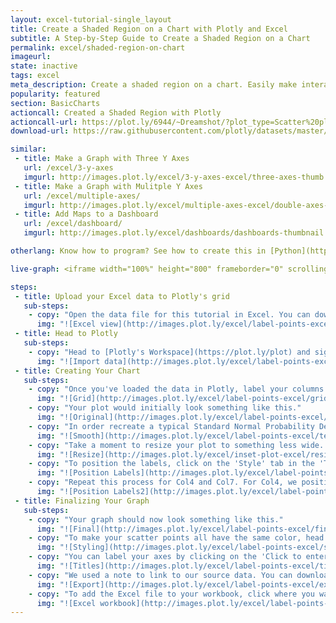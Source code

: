 ```yaml
---
layout: excel-tutorial-single_layout
title: Create a Shaded Region on a Chart with Plotly and Excel
subtitle: A Step-by-Step Guide to Create a Shaded Region on a Chart
permalink: excel/shaded-region-on-chart
imageurl: 
state: inactive
tags: excel
meta_description: Create a shaded region on a chart. Easily make interactive graphs online and for free with Plotly.
popularity: featured
section: BasicCharts
actioncall: Created a Shaded Region with Plotly
actioncall-url: https://plot.ly/6944/~Dreamshot/?plot_type=Scatter%20plot
download-url: https://raw.githubusercontent.com/plotly/datasets/master/label-text.csv

similar:
 - title: Make a Graph with Three Y Axes
   url: /excel/3-y-axes
   imgurl: http://images.plot.ly/excel/3-y-axes-excel/three-axes-thumb.png
 - title: Make a Graph with Mulitple Y Axes
   url: /excel/multiple-axes/
   imgurl: http://images.plot.ly/excel/multiple-axes-excel/double-axes-chart-thumb.png
 - title: Add Maps to a Dashboard
   url: /excel/dashboard/
   imgurl: http://images.plot.ly/excel/dashboards/dashboards-thumbnail.png

otherlang: Know how to program? See how to create this in [Python](https://plot.ly/python/shapes/) or [R](https://plot.ly/r/shapes/).

live-graph: <iframe width="100%" height="800" frameborder="0" scrolling="no" src="https://plot.ly/~Dreamshot/3386.embed"></iframe>

steps:
 - title: Upload your Excel data to Plotly's grid
   sub-steps:
    - copy: "Open the data file for this tutorial in Excel. You can download the file here in [CSV format](https://raw.githubusercontent.com/plotly/datasets/master/shaded-region.csv)"
      img: "![Excel view](http://images.plot.ly/excel/label-points-excel/excel-view-label-points.png)"
 - title: Head to Plotly
   sub-steps:
    - copy: "Head to [Plotly's Workspace](https://plot.ly/plot) and sign into your free Plotly account. Go to 'Import,' click 'Upload a file,' then choose your Excel file to upload. Your Excel file will now open in Plotly's grid. For more about Plotly's grid, see [this tutorial](help.plot.ly/add-data-to-the-plotly-grid/)"
      img: "![Import data](http://images.plot.ly/excel/label-points-excel/import-data-label-points.png)"
 - title: Creating Your Chart
   sub-steps:
    - copy: "Once you've loaded the data in Plotly, label your columns like we did below. You'll have Z scores and probability density as one x-y combination. You'll also have a second x-y combination; this is critical for shading purposes! Then, select 'Line plots' from the CHOOSE PLOT TYPE menu. When you're finished, click on the blue 'LINE PLOT' button in the sidebar."
      img: "![Grid](http://images.plot.ly/excel/label-points-excel/grid-label-points.png)"
    - copy: "Your plot would initially look something like this."
      img: "![Original](http://images.plot.ly/excel/label-points-excel/original-label-points.png)"
    - copy: "In order recreate a typical Standard Normal Probability Density Function graph, we'll smooth out the traces. Head to the 'Traces' menu and select 'All traces' within the drop down menu. Click the 'Style' menu and select the smooth 'Shape' as we highlight in the image below."
      img: "![Smooth](http://images.plot.ly/excel/label-points-excel/text-labels-label-points.png)"
    - copy: "Take a moment to resize your plot to something less wide. A width of 800 and a height of 600 seems reasonable. Head to the layout menu to do this."
      img: "![Resize](http://images.plot.ly/excel/inset-plot-excel/resize-inset-plot.png)"
    - copy: "To position the labels, click on the 'Style' tab in the 'Traces' popover. In order to have the lables appear directly above the data points, click on the arrow that points up in the '...Position' option." 
      img: "![Position Labels](http://images.plot.ly/excel/label-points-excel/position-labels-label-points.png)"
    - copy: "Repeat this process for Col4 and Col7. For Col4, we position the text labels below the scatter points. For Col7, we position them above the scatter points."
      img: "![Position Labels2](http://images.plot.ly/excel/label-points-excel/position-labels2-label-points.png)"
 - title: Finalizing Your Graph
   sub-steps:
    - copy: "Your graph should now look something like this."
      img: "![Final](http://images.plot.ly/excel/label-points-excel/final-label-points.png)"
    - copy: "To make your scatter points all have the same color, head to TRACES, then in the drop down menu select the tab called 'All traces (scatter)'. Go to the 'Style' tab and set the marker color to your liking."
      img: "![Styling](http://images.plot.ly/excel/label-points-excel/styling-label-points.png)"
    - copy: "You can label your axes by clicking on the 'Click to enter X axis title' and 'Click to enter Y axis title' on your graph. The finished product should look something like this."
      img: "![Titles](http://images.plot.ly/excel/label-points-excel/titles-label-points.png)"
    - copy: "We used a note to link to our source data. You can download your finished Plotly graph to embed in your Excel workbook. We also recommend including the Plotly link to the graph inside your Excel workbook for easy access to the interactive Plotly version. Get the link to your graph by clicking the 'Share' button. Download an image of your Plotly graph by clicking EXPORT on the toolbar."
      img: "![Export](http://images.plot.ly/excel/label-points-excel/export-label-points.png)"
    - copy: "To add the Excel file to your workbook, click where you want to insert the picture inside Excel. On the INSERT tab inside Excel, in the ILLUSTRATIONS group, click PICTURE. Locate the Plotly graph image that you downloaded and then double-click it. Notice that we also copy-pasted the Plotly graph link in a cell for easy access to the interactive Plotly version."
      img: "![Excel workbook](http://images.plot.ly/excel/label-points-excel/excel-label-points.png)"
---
```


